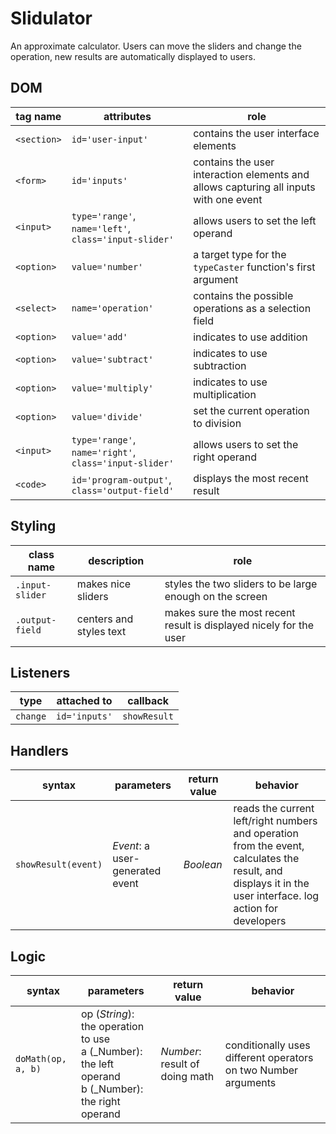 # Slidulator

An approximate calculator. Users can move the sliders and change the operation, new results are automatically displayed to users.

## DOM

| tag name    | attributes                                             | role                                                                                  |
| ----------- | ------------------------------------------------------ | ------------------------------------------------------------------------------------- |
| `<section>` | `id='user-input'`                                      | contains the user interface elements                                                  |
| `<form>`    | `id='inputs'`                                          | contains the user interaction elements and allows capturing all inputs with one event |
| `<input>`   | `type='range'`, `name='left'`, `class='input-slider'`  | allows users to set the left operand                                                  |
| `<option>`  | `value='number'`                                       | a target type for the `typeCaster` function's first argument                          |
| `<select>`  | `name='operation'`                                     | contains the possible operations as a selection field                                 |
| `<option>`  | `value='add'`                                          | indicates to use addition                                                             |
| `<option>`  | `value='subtract'`                                     | indicates to use subtraction                                                          |
| `<option>`  | `value='multiply'`                                     | indicates to use multiplication                                                       |
| `<option>`  | `value='divide'`                                       | set the current operation to division                                                 |
| `<input>`   | `type='range'`, `name='right'`, `class='input-slider'` | allows users to set the right operand                                                 |
| `<code>`    | `id='program-output'`, `class='output-field'`          | displays the most recent result                                                       |

## Styling

| class name      | description             | role                                                               |
| --------------- | ----------------------- | ------------------------------------------------------------------ |
| `.input-slider` | makes nice sliders      | styles the two sliders to be large enough on the screen            |
| `.output-field` | centers and styles text | makes sure the most recent result is displayed nicely for the user |

## Listeners

| type     | attached to   | callback     |
| -------- | ------------- | ------------ |
| `change` | `id='inputs'` | `showResult` |

## Handlers

| syntax              | parameters                      | return value | behavior                                                                                                                                                   |
| ------------------- | ------------------------------- | ------------ | ---------------------------------------------------------------------------------------------------------------------------------------------------------- |
| `showResult(event)` | _Event_: a user-generated event | _Boolean_    | reads the current left/right numbers and operation from the event, calculates the result, and displays it in the user interface. log action for developers |

## Logic

| syntax             | parameters                                                                                                   | return value                   | behavior                                                       |
| ------------------ | ------------------------------------------------------------------------------------------------------------ | ------------------------------ | -------------------------------------------------------------- |
| `doMath(op, a, b)` | op (_String_): the operation to use <br> a (\_Number): the left operand <br> b (\_Number): the right operand | _Number_: result of doing math | conditionally uses different operators on two Number arguments |
